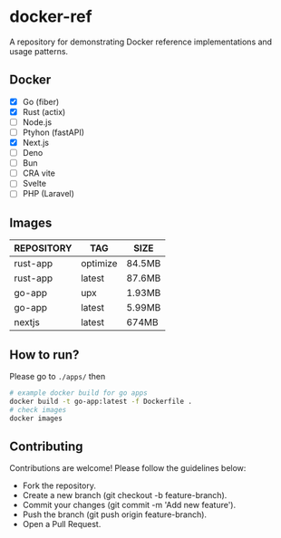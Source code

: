 # docker-ref

A repository for demonstrating Docker reference implementations and usage patterns.

## Docker

- [x] Go (fiber)
- [x] Rust (actix)
- [ ] Node.js
- [ ] Ptyhon (fastAPI)
- [x] Next.js
- [ ] Deno
- [ ] Bun
- [ ] CRA vite
- [ ] Svelte
- [ ] PHP (Laravel)

## Images

| REPOSITORY | TAG      | SIZE   |
|------------|----------|--------|
| rust-app   | optimize | 84.5MB |
| rust-app   | latest   | 87.6MB |
| go-app     | upx      | 1.93MB |
| go-app     | latest   | 5.99MB |
| nextjs     | latest   | 674MB  |

## How to run?

Please go to `./apps/` then

```bash
# example docker build for go apps
docker build -t go-app:latest -f Dockerfile .
# check images
docker images
```

## Contributing

Contributions are welcome! Please follow the guidelines below:

- Fork the repository.
- Create a new branch (git checkout -b feature-branch).
- Commit your changes (git commit -m 'Add new feature').
- Push the branch (git push origin feature-branch).
- Open a Pull Request.
